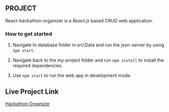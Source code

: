 ## PROJECT  ##
  React-hackathon-organizer is a _React.js_ based CRUD web application. 

 ### How to get started ###
 
  1. Navigate to database folder in src\Data and run the json-server by using `npm start`.
  
  2. Navigate back to the my-project folder and run `npm install` to install the required dependencies.
  
  3. Use `npm start` to run the web app in development mode. 

## Live Project Link ##
   [Hackathon Organizer](https://hackathon-organizer.onrender.com "Hackathon")
